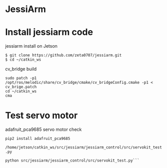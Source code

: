 # JessiArm
# Install jessiarm code
 jessiarm install on Jetson
```$ cd ~/catkin_ws/src
$ git clone https://github.com/zeta0707/jessiarm.git
$ cd ~/catkin_ws
```
cv_bridge build
```cd ~/Downloads/opencvDownTo34
sudo patch -p1 /opt/ros/melodic/share/cv_bridge/cmake/cv_bridgeConfig.cmake -p1 < cv_brige.patch
cd ~/catkin_ws
cma
```
# Test servo motor
adafruit_pca9685 servo motor check
```sudo apt install python-pip -y
pip2 install adafruit_pca9685
```
```/home/jetson/catkin_ws/src/jessiarm/jessiarm_control/src/servokit_test.py ```
```cd ~/catkin_ws
python src/jessiarm/jessiarm_control/src/servokit_test.py```


